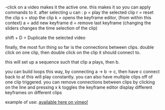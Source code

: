 
-click on a video makes it the active one. this makes it so you can apply commands to it. after selecting u can : 
p = play the selected clip
r = reset the clip
s = stop the clip
k = opens the keyframe editor, 
   (from within this context) 
   a = add new keyframe
   d = remove last keyframe
   (changing the sliders changes the time selection of the clip)


shift + D = Duplicate the selected video

finally, the most fun thing so far is the connections between clips. 
double click on one clip, 
then
double click on the clip it should connect to. 

this will set up a sequence such that clip a plays, then b. 

you can build loops this way, by connecting a -> b -> c, then have c connect back to a!
this will play constantly. you can also have multiple clips off of one clip triggered. 
you can remove connections between clips by clicking on the line and pressing x
k toggles the keyframe editor display different keyframes on different clips

example of use: [available here on vimeo!](https://vimeo.com/41874554)